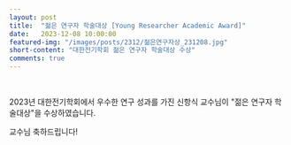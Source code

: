 ```yaml
---
layout: post
title:  "젊은 연구자 학술대상 [Young Researcher Academic Award]" 
date:   2023-12-08 10:00:00
featured-img: "/images/posts/2312/젊은연구자상_231208.jpg"
short-content: "대한전기학회 젊은 연구자 학술대상 수상" 
comments: true
---
```


<br> 
<p>
2023년 대한전기학회에서 우수한 연구 성과를 가진 신항식 교수님이 "젊은 연구자 학술대상"을 수상하였습니다. 

교수님 축하드립니다!

<span class="image featured" style="max-width: 50%; max-height: 50%"><img src="/images/posts/2312/젊은연구자상_231208.jpg" alt="" style="wdith:50% ,height:50%"></span>